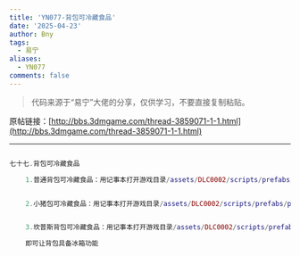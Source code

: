 ```yaml
---
title: 'YN077-背包可冷藏食品'
date: '2025-04-23'
author: Bny
tags:
  - 易宁
aliases:
  - YN077
comments: false
---
```


> 代码来源于“易宁”大佬的分享，仅供学习，不要直接复制粘贴。

原帖链接：[http://bbs.3dmgame.com/thread-3859071-1-1.html](http://bbs.3dmgame.com/thread-3859071-1-1.html)

---

```lua  

七十七.背包可冷藏食品	1.普通背包可冷藏食品：用记事本打开游戏目录/assets/DLC0002/scripts/prefabs/backpack.lua文件，在inst:AddComponent("inspectable")的下一行插入inst:AddTag("fridge")	2.小猪包可冷藏食品：用记事本打开游戏目录/assets/DLC0002/scripts/prefabs/piggyback.lua文件，在inst:AddComponent("inspectable")的下一行插入inst:AddTag("fridge")	3.坎普斯背包可冷藏食品：用记事本打开游戏目录/assets/DLC0002/scripts/prefabs/krampus_sack.lua文件，在inst:AddComponent("inspectable")的下一行插入inst:AddTag("fridge")	即可让背包具备冰箱功能

```  


